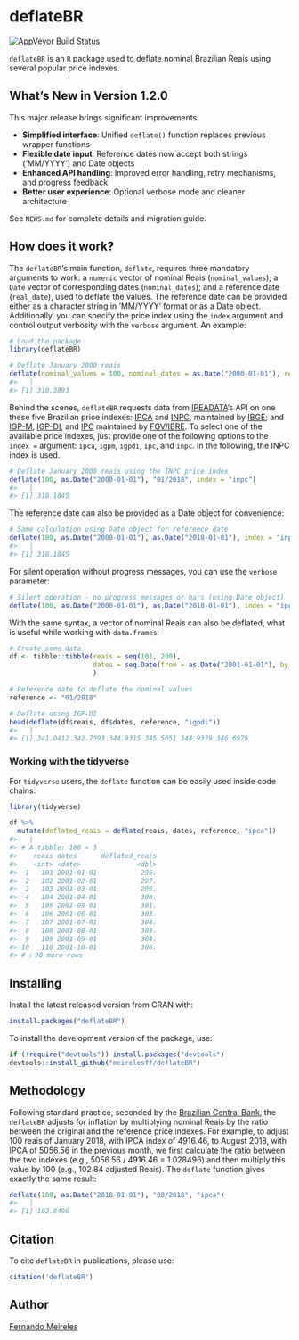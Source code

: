 <!-- README.md is generated from README.Rmd. Please edit that file -->

# deflateBR

[![AppVeyor Build
Status](https://ci.appveyor.com/api/projects/status/github/meirelesff/deflateBR?branch=master&svg=true)](https://ci.appveyor.com/project/meirelesff/deflateBR)

`deflateBR` is an `R` package used to deflate nominal Brazilian Reais
using several popular price indexes.

## What’s New in Version 1.2.0

This major release brings significant improvements:

-   **Simplified interface**: Unified `deflate()` function replaces
    previous wrapper functions
-   **Flexible date input**: Reference dates now accept both strings
    (‘MM/YYYY’) and Date objects  
-   **Enhanced API handling**: Improved error handling, retry
    mechanisms, and progress feedback
-   **Better user experience**: Optional verbose mode and cleaner
    architecture

See `NEWS.md` for complete details and migration guide.

## How does it work?

The `deflateBR`‘s main function, `deflate`, requires three mandatory
arguments to work: a `numeric` vector of nominal Reais
(`nominal_values`); a `Date` vector of corresponding dates
(`nominal_dates`); and a reference date (`real_date`), used to deflate
the values. The reference date can be provided either as a character
string in ’MM/YYYY’ format or as a Date object. Additionally, you can
specify the price index using the `index` argument and control output
verbosity with the `verbose` argument. An example:

``` r
# Load the package
library(deflateBR)

# Deflate January 2000 reais
deflate(nominal_values = 100, nominal_dates = as.Date("2000-01-01"), real_date = "01/2018")
#>   |                                                                              |                                                                      |   0%  |                                                                              |=============                                                         |  19%  |                                                                              |=========================================                             |  59%  |                                                                              |======================================================================| 100%
#> [1] 310.3893
```

Behind the scenes, `deflateBR` requests data from
[IPEADATA](http://www.ipeadata.gov.br/)’s API on one these five
Brazilian price indexes:
[IPCA](https://ww2.ibge.gov.br/english/estatistica/indicadores/precos/inpc_ipca/defaultinpc.shtm)
and
[INPC](https://ww2.ibge.gov.br/english/estatistica/indicadores/precos/inpc_ipca/defaultinpc.shtm),
maintained by [IBGE](https://ww2.ibge.gov.br/home/); and
[IGP-M](http://portalibre.fgv.br/main.jsp?lumChannelId=402880811D8E34B9011D92B6160B0D7D),
[IGP-DI](http://portalibre.fgv.br/main.jsp?lumChannelId=402880811D8E34B9011D92B6160B0D7D),
and
[IPC](http://portalibre.fgv.br/main.jsp?lumChannelId=402880811D8E34B9011D92B7350710C7)
maintained by
[FGV/IBRE](http://portalibre.fgv.br/main.jsp?lumChannelId=402880811D8E2C4C011D8E33F5700158).
To select one of the available price indexes, just provide one of the
following options to the `index =` argument: `ipca`, `igpm`, `igpdi`,
`ipc`, and `inpc`. In the following, the INPC index is used.

``` r
# Deflate January 2000 reais using the INPC price index
deflate(100, as.Date("2000-01-01"), "01/2018", index = "inpc")
#>   |                                                                              |                                                                      |   0%  |                                                                              |===============                                                       |  21%  |                                                                              |================                                                      |  23%  |                                                                              |=============================================                         |  64%  |                                                                              |===============================================                       |  68%  |                                                                              |======================================================================| 100%
#> [1] 318.1845
```

The reference date can also be provided as a Date object for
convenience:

``` r
# Same calculation using Date object for reference date
deflate(100, as.Date("2000-01-01"), as.Date("2018-01-01"), index = "inpc")
#>   |                                                                              |                                                                      |   0%  |                                                                              |==========================================                            |  60%  |                                                                              |===========================================                           |  62%  |                                                                              |======================================================================| 100%
#> [1] 318.1845
```

For silent operation without progress messages, you can use the
`verbose` parameter:

``` r
# Silent operation - no progress messages or bars (using Date object)
deflate(100, as.Date("2000-01-01"), as.Date("2018-01-01"), index = "ipca", verbose = FALSE)
```

With the same syntax, a vector of nominal Reais can also be deflated,
what is useful while working with `data.frames`:

``` r
# Create some data
df <- tibble::tibble(reais = seq(101, 200),
                     dates = seq.Date(from = as.Date("2001-01-01"), by = "month", length.out = 100)
                     )

# Reference date to deflate the nominal values
reference <- "01/2018"

# Deflate using IGP-DI
head(deflate(df$reais, df$dates, reference, "igpdi"))
#>   |                                                                              |                                                                      |   0%  |                                                                              |===============                                                       |  21%  |                                                                              |=====================                                                 |  30%  |                                                                              |===========================                                           |  39%  |                                                                              |==============================================                        |  66%  |                                                                              |======================================================================| 100%
#> [1] 341.0412 342.7393 344.9315 345.5051 344.9379 346.6979
```

### Working with the tidyverse

For `tidyverse` users, the `deflate` function can be easily used inside
code chains:

``` r
library(tidyverse)

df %>%
  mutate(deflated_reais = deflate(reais, dates, reference, "ipca"))
#>   |                                                                              |                                                                      |   0%  |                                                                              |=============================                                         |  41%  |                                                                              |======================================================================| 100%
#> # A tibble: 100 × 3
#>    reais dates      deflated_reais
#>    <int> <date>              <dbl>
#>  1   101 2001-01-01           296.
#>  2   102 2001-02-01           297.
#>  3   103 2001-03-01           299.
#>  4   104 2001-04-01           300.
#>  5   105 2001-05-01           301.
#>  6   106 2001-06-01           303.
#>  7   107 2001-07-01           304.
#>  8   108 2001-08-01           303.
#>  9   109 2001-09-01           304.
#> 10   110 2001-10-01           306.
#> # ℹ 90 more rows
```

## Installing

Install the latest released version from CRAN with:

``` r
install.packages("deflateBR")
```

To install the development version of the package, use:

``` r
if (!require("devtools")) install.packages("devtools")
devtools::install_github("meirelesff/deflateBR")
```

## Methodology

Following standard practice, seconded by the [Brazilian Central
Bank](https://www3.bcb.gov.br/CALCIDADAO/publico/metodologiaCorrigirIndice.do?method=metodologiaCorrigirIndice),
the `deflateBR` adjusts for inflation by multiplying nominal Reais by
the ratio between the original and the reference price indexes. For
example, to adjust 100 reais of January 2018, with IPCA index of
4916.46, to August 2018, with IPCA of 5056.56 in the previous month, we
first calculate the ratio between the two indexes (e.g., 5056.56 /
4916.46 = 1.028496) and then multiply this value by 100 (e.g., 102.84
adjusted Reais). The `deflate` function gives exactly the same result:

``` r
deflate(100, as.Date("2018-01-01"), "08/2018", "ipca")
#>   |                                                                              |                                                                      |   0%  |                                                                              |===========================                                           |  39%  |                                                                              |======================================================                |  77%  |                                                                              |====================================================================  |  97%  |                                                                              |======================================================================| 100%
#> [1] 102.8496
```

## Citation

To cite `deflateBR` in publications, please use:

``` r
citation('deflateBR')
```

## Author

[Fernando Meireles](http://fmeireles.com)
